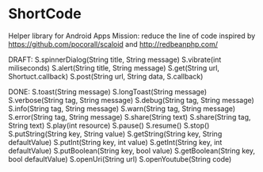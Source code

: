 ShortCode
=========

Helper library for Android Apps
Mission: reduce the line of code
inspired by https://github.com/pocorall/scaloid
and http://redbeanphp.com/

DRAFT:
S.spinnerDialog(String title, String message)
S.vibrate(int miliseconds)
S.alert(String title, String message)
S.get(String url, Shortuct.callback)
S.post(String url, String data, S.callback)

DONE:
S.toast(String message)
S.longToast(String message)
S.verbose(String tag, String message)
S.debug(String tag, String message)
S.info(String tag, String message)
S.warn(String tag, String message)
S.error(String tag, String message)
S.share(String text)
S.share(String tag, String text)
S.play(int resource)
S.pause()
S.resume()
S.stop()
S.putString(String key, String value)
S.getString(String key, String defaultValue)
S.putInt(String key, int value)
S.getInt(String key, int defaultValue)
S.putBoolean(String key, bool value)
S.getBoolean(String key, bool defaultValue)
S.openUri(String url)
S.openYoutube(String code)

